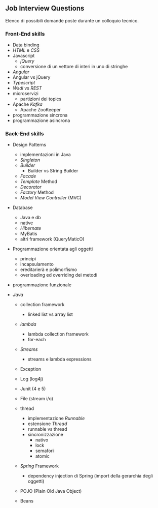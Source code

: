 ## Job Interview Questions

Elenco di possibili domande poste durante un colloquio tecnico.

### Front-End skills

- Data binding
- *HTML* e *CSS*
- Javascript
  - *jQuery*
  - conversione di un vettore di interi in uno di stringhe
- *Angular*
- Angular vs jQuery
- *Typescript*
- *Wsdl* vs *REST*
- microservizi
  - partizioni dei topics
- Apache *Kafka*
  - Apache ZooKeeper
- programmazione sincrona
- programmazione asincrona



### Back-End skills

- Design Patterns
  - implementazioni in Java
  - *Singleton*
  - *Builder*
    - Builder vs String Builder
  - *Facade*
  - *Template* Method
  - *Decorator*
  - *Factory* Method
  - *Model View Controller* (MVC)

- Database
  -  Java e db
  - native
  - *Hibernate*
  - MyBatis
  - altri framework (QueryMaticO)

- Programmazione orientata agli oggetti
  - principi
  - incapsulamento
  - ereditarierà e polimorfismo
  - overloading ed overriding dei metodi

- programmazione funzionale

- *Java*
  - collection framework
    - linked list vs array list
  - *lambda*
      - lambda collection framework
      - for-each
  - *Streams* 
      - streams e lambda expressions
  - Exception
  - Log (log4j)
  - Junit (4 e 5)
  - File (stream i/o)
  - thread 
    - implementazione *Runnable*
    - estensione *Thread*
    - runnable vs thread
    - sincronizzazione
      - nativo
      - lock
      - semafori
      - atomic
  
  - *Spring* Framework
    - dependency injection di Spring (import della gerarchia degli oggetti)
  - POJO (Plain Old Java Object) 
  - Beans


